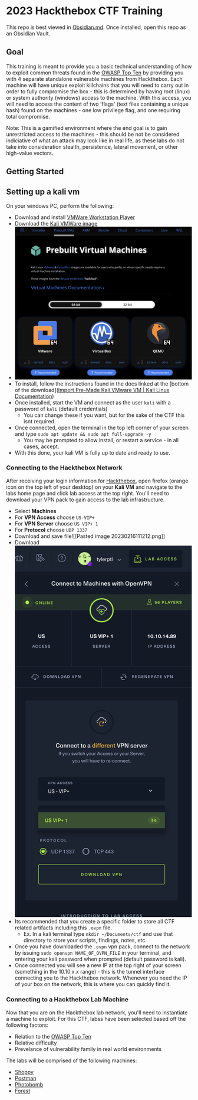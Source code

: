 # 2023 Hackthebox CTF Training
This repo is best viewed in [Obsidian.md](https://obsidian.md/). Once installed, open this repo as an Obsidian Vault.
## Goal
This training is meant to provide you a basic technical understanding of how to exploit common threats found in the [OWASP Top Ten](https://owasp.org/www-project-top-ten/) by providing you with 4 separate standalone vulnerable machines from Hackthebox. Each machine will have unique exploit killchains that you will need to carry out in order to fully compromise the box - this is determined by having root (linux) or system authority (windows) access to the machine. With this access, you will need to access the content of two 'flags' (text files containing a unique hash) found on the machines - one low privilege flag, and one requiring total compromise. 

Note: This is a gamified environment where the end goal is to gain unrestricted access to the machines - this should be not be considered indiciative of what an attack may look like in real life, as these labs do not take into consideration stealth, persistence, lateral movement, or other high-value vectors.


## Getting Started

## Setting up a kali vm
On your windows PC, perform the following:
- Download and install [VMWare Workstation Player](https://www.vmware.com/products/workstation-player.html)
- Download the [Kali VMWare image](https://www.kali.org/get-kali/#kali-virtual-machines)
- ![](/Assets/Pasted%20image%2020230216112529.png)
- To install, follow the instructions found in the docs linked at the [bottom of the download]([Import Pre-Made Kali VMware VM | Kali Linux Documentation](https://www.kali.org/docs/virtualization/import-premade-vmware/))
- Once installed, start the VM and connect as the user `kali` with a password of `kali` (default credentials)
	- You can change these if you want, but for the sake of the CTF this isnt required.
- Once connected, open the terminal in the top left corner of your screen and type `sudo apt update && sudo apt full-upgrade -y`
	- You may be prompted to allow install, or restart a service - in all cases, accept.
- With this done, your kali VM is fully up to date and ready to use.

### Connecting to the Hackthebox Network

After receiving your login information for [Hackthebox](https://app.hackthebox.com), open firefox (orange icon on the top left of your desktop) on your **Kali VM** and navigate to the labs home page and click lab access at the top right. You'll need to download your VPN pack to gain access to the lab infrastructure.

- Select **Machines**
- For **VPN Access** choose `US-VIP+`
- For **VPN Server** choose `US VIP+ 1`
- For **Protocol** choose `UDP 1337`
- Download and save file![[Pasted image 20230216111212.png]]
- Download ![](/Assets/Pasted%20image%2020230216111212.png)
- Its recommended that you create a specific folder to store all CTF related artifacts including this `.ovpn` file.
	- Ex. In a kali terminal type `mkdir ~/Documents/ctf` and use that directory to store your scripts, findings, notes, etc.
- Once you have downloaded the `.ovpn` vpn pack, connect to the network by issuing `sudo openvpn NAME_OF_OVPN_FILE` in your terminal, and entering your kali password when prompted (default password is kali).
- Once connected you will see a new IP at the top right of your screen (something in the 10.10.x.x range) - this is the tunnel interface connecting you to the Hackthebox network. Whenever you need the IP of your box on the network, this is where you can quickly find it.

### Connecting to a Hackthebox Lab Machine
Now that you are on the Hackthebox lab network, you'll need to instantiate a machine to exploit. For this CTF, labss have been selected based off the following factors:

- Relation to the [OWASP Top Ten](https://owasp.org/www-project-top-ten/) 
- Relative difficulty
- Prevelance of vulnerability family in real world environments

The labs will be comprised of the following machines:
- [Shoppy](https://app.hackthebox.com/machines/496)
- [Postman](https://app.hackthebox.com/machines/215)
- [Photobomb](https://app.hackthebox.com/machines/500)
- [Forest](https://app.hackthebox.com/machines/212)
